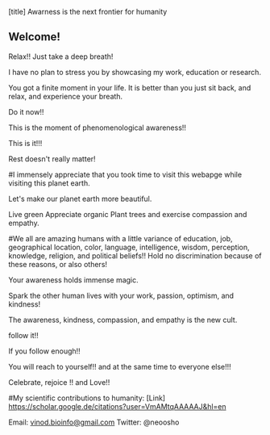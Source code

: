 [title] Awarness is the next frontier for humanity

## Welcome! 

Relax!! Just take a deep breath! 

I have no plan to stress you by showcasing my work, education or research. 

You got a finite moment in your life. It is better than you just sit back, and relax, and experience your breath. 

Do it now!!

This is the moment of phenomenological awareness!!

This is it!!! 

Rest doesn't really matter!



#I immensely appreciate that you took time to visit this webapge while visiting this planet earth. 

Let's make our planet earth more beautiful. 

Live green
Appreciate organic
Plant trees 
and 
exercise compassion and empathy. 



#We all are amazing humans with a little variance of education, job, geographical location, color, language, intelligence, wisdom, perception, knowledge, religion, and political beliefs!! Hold no discrimination because of these reasons, or also others! 

Your awareness holds immense magic. 

Spark the other human lives with your work, passion, optimism, and kindness! 

The awareness, kindness, compassion, and empathy is the new cult. 

follow it!! 

If you follow enough!! 

You will reach to yourself!! and at the same time to everyone else!!!




Celebrate, rejoice !! 
and 
Love!!



#My scientific contributions to humanity: 
[Link] https://scholar.google.de/citations?user=VmAMtqAAAAAJ&hl=en

Email: vinod.bioinfo@gmail.com
Twitter: @neoosho
